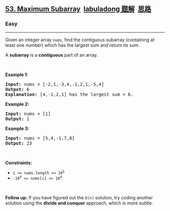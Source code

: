 <h2><a href="https://leetcode.com/problems/maximum-subarray/">53. Maximum Subarray<a id="solution_btn_53" href="https://labuladong.gitee.io/plugin-v3/?qno=53&amp;target=gitee&amp;_=1644305025971" target="_blank" class="button-4" style="font-weight: bold; margin-left: 10px;">labuladong 题解</a><a id="brief_btn_53" href="#" target="_blank" class="button-4" style="font-weight: bold; margin-left: 10px;">思路</a></a></h2><h3>Easy</h3><hr><div><p>Given an integer array <code>nums</code>, find the contiguous subarray (containing at least one number) which has the largest sum and return <em>its sum</em>.</p>

<p>A <strong>subarray</strong> is a <strong>contiguous</strong> part of an array.</p>

<p>&nbsp;</p>
<p><strong>Example 1:</strong></p>

<pre><strong>Input:</strong> nums = [-2,1,-3,4,-1,2,1,-5,4]
<strong>Output:</strong> 6
<strong>Explanation:</strong> [4,-1,2,1] has the largest sum = 6.
</pre>

<p><strong>Example 2:</strong></p>

<pre><strong>Input:</strong> nums = [1]
<strong>Output:</strong> 1
</pre>

<p><strong>Example 3:</strong></p>

<pre><strong>Input:</strong> nums = [5,4,-1,7,8]
<strong>Output:</strong> 23
</pre>

<p>&nbsp;</p>
<p><strong>Constraints:</strong></p>

<ul>
	<li><code>1 &lt;= nums.length &lt;= 10<sup>5</sup></code></li>
	<li><code>-10<sup>4</sup> &lt;= nums[i] &lt;= 10<sup>4</sup></code></li>
</ul>

<p>&nbsp;</p>
<p><strong>Follow up:</strong> If you have figured out the <code>O(n)</code> solution, try coding another solution using the <strong>divide and conquer</strong> approach, which is more subtle.</p>
</div>